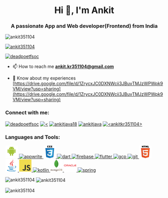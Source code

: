 <h1 align="center">Hi 👋, I'm Ankit</h1>
<h3 align="center">A passionate App and Web developer(Frontend) from India</h3>

<p align="left"> <img src="https://komarev.com/ghpvc/?username=ankit351104&label=Profile%20views&color=0e75b6&style=flat" alt="ankit351104" /> </p>

<p align="left"> <a href="https://github.com/ryo-ma/github-profile-trophy"><img src="https://github-profile-trophy.vercel.app/?username=ankit351104" alt="ankit351104" /></a> </p>

<p align="left"> <a href="https://twitter.com/deadpoetfsoc" target="blank"><img src="https://img.shields.io/twitter/follow/deadpoetfsoc?logo=twitter&style=for-the-badge" alt="deadpoetfsoc" /></a> </p>

- 📫 How to reach me **ankit.kr351104@gmail.com**

- 📄 Know about my experiences [https://drive.google.com/file/d/1ZrycxJC0DXNWcii3JBuvTMJzWPWpk9VM/view?usp=sharing](https://drive.google.com/file/d/1ZrycxJC0DXNWcii3JBuvTMJzWPWpk9VM/view?usp=sharing)

<h3 align="left">Connect with me:</h3>
<p align="left">
<a href="https://twitter.com/deadpoetfsoc" target="blank"><img align="center" src="https://raw.githubusercontent.com/rahuldkjain/github-profile-readme-generator/master/src/images/icons/Social/twitter.svg" alt="deadpoetfsoc" height="30" width="40" /></a>
<a href="https://linkedin.com/in/ankit-kumar-487174208" target="blank"><img align="center" src="https://raw.githubusercontent.com/rahuldkjain/github-profile-readme-generator/master/src/images/icons/Social/linked-in-alt.svg" alt="<" height="30" width="40" /></a>
<a href="https://www.codechef.com/users/ankitjava18" target="blank"><img align="center" src="https://cdn.jsdelivr.net/npm/simple-icons@3.1.0/icons/codechef.svg" alt="ankitjava18" height="30" width="40" /></a>
<a href="https://www.leetcode.com/ankitjava" target="blank"><img align="center" src="https://raw.githubusercontent.com/rahuldkjain/github-profile-readme-generator/master/src/images/icons/Social/leet-code.svg" alt="ankitjava" height="30" width="40" /></a>
<a href="https://auth.geeksforgeeks.org/user/<ankitkr351104>" target="blank"><img align="center" src="https://raw.githubusercontent.com/rahuldkjain/github-profile-readme-generator/master/src/images/icons/Social/geeks-for-geeks.svg" alt="<ankitkr351104>" height="30" width="40" /></a>
</p>

<h3 align="left">Languages and Tools:</h3>
<p align="left"> <a href="https://developer.android.com" target="_blank" rel="noreferrer"> <img src="https://raw.githubusercontent.com/devicons/devicon/master/icons/android/android-original-wordmark.svg" alt="android" width="40" height="40"/> </a> <a href="https://appwrite.io" target="_blank" rel="noreferrer"> <img src="https://www.vectorlogo.zone/logos/appwriteio/appwriteio-icon.svg" alt="appwrite" width="40" height="40"/> </a> <a href="https://www.w3schools.com/css/" target="_blank" rel="noreferrer"> <img src="https://raw.githubusercontent.com/devicons/devicon/master/icons/css3/css3-original-wordmark.svg" alt="css3" width="40" height="40"/> </a> <a href="https://dart.dev" target="_blank" rel="noreferrer"> <img src="https://www.vectorlogo.zone/logos/dartlang/dartlang-icon.svg" alt="dart" width="40" height="40"/> </a> <a href="https://firebase.google.com/" target="_blank" rel="noreferrer"> <img src="https://www.vectorlogo.zone/logos/firebase/firebase-icon.svg" alt="firebase" width="40" height="40"/> </a> <a href="https://flutter.dev" target="_blank" rel="noreferrer"> <img src="https://www.vectorlogo.zone/logos/flutterio/flutterio-icon.svg" alt="flutter" width="40" height="40"/> </a> <a href="https://cloud.google.com" target="_blank" rel="noreferrer"> <img src="https://www.vectorlogo.zone/logos/google_cloud/google_cloud-icon.svg" alt="gcp" width="40" height="40"/> </a> <a href="https://git-scm.com/" target="_blank" rel="noreferrer"> <img src="https://www.vectorlogo.zone/logos/git-scm/git-scm-icon.svg" alt="git" width="40" height="40"/> </a> <a href="https://www.w3.org/html/" target="_blank" rel="noreferrer"> <img src="https://raw.githubusercontent.com/devicons/devicon/master/icons/html5/html5-original-wordmark.svg" alt="html5" width="40" height="40"/> </a> <a href="https://www.java.com" target="_blank" rel="noreferrer"> <img src="https://raw.githubusercontent.com/devicons/devicon/master/icons/java/java-original.svg" alt="java" width="40" height="40"/> </a> <a href="https://developer.mozilla.org/en-US/docs/Web/JavaScript" target="_blank" rel="noreferrer"> <img src="https://raw.githubusercontent.com/devicons/devicon/master/icons/javascript/javascript-original.svg" alt="javascript" width="40" height="40"/> </a> <a href="https://kotlinlang.org" target="_blank" rel="noreferrer"> <img src="https://www.vectorlogo.zone/logos/kotlinlang/kotlinlang-icon.svg" alt="kotlin" width="40" height="40"/> </a> <a href="https://www.mongodb.com/" target="_blank" rel="noreferrer"> <img src="https://raw.githubusercontent.com/devicons/devicon/master/icons/mongodb/mongodb-original-wordmark.svg" alt="mongodb" width="40" height="40"/> </a> <a href="https://www.oracle.com/" target="_blank" rel="noreferrer"> <img src="https://raw.githubusercontent.com/devicons/devicon/master/icons/oracle/oracle-original.svg" alt="oracle" width="40" height="40"/> </a> <a href="https://spring.io/" target="_blank" rel="noreferrer"> <img src="https://www.vectorlogo.zone/logos/springio/springio-icon.svg" alt="spring" width="40" height="40"/> </a> </p>

<p><img align="left" src="https://github-readme-stats.vercel.app/api/top-langs?username=ankit351104&show_icons=true&locale=en&layout=compact" alt="ankit351104" /></p>

<p>&nbsp;<img align="center" src="https://github-readme-stats.vercel.app/api?username=ankit351104&show_icons=true&locale=en" alt="ankit351104" /></p>

<p><img align="center" src="https://github-readme-streak-stats.herokuapp.com/?user=ankit351104&" alt="ankit351104" /></p>
